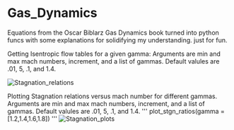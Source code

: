 # Gas_Dynamics
Equations from the Oscar Biblarz Gas Dynamics book turned into python funcs with some explanations for solidifying my understanding. just for fun.

Getting Isentropic flow tables for a given gamma:
Arguments are min and max mach numbers, increment, and a list of gammas. Default valules are .01, 5, .1, and 1.4.

![Stagnation_relations](https://github.com/fernancode/gas_dynamics/blob/master/print_ratios.png)

Plotting Stagnation relations versus mach number for different gammas. Arguments are min and max mach numbers, increment, and a list of gammas. Default valules are .01, 5, .1, and 1.4.
'''
plot_stgn_ratios(gamma = [1.2,1.4,1.6,1.8])
'''
![Stagnation_plots](https://github.com/fernancode/gas_dynamics/blob/master/plot_ratios.png)
